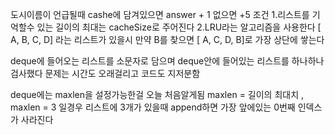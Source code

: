 도시이름이 언급될때 cashe에 담겨있으면 answer + 1 없으면 +5 
조건 
1.리스트를 기억할수 있는 길이의 최대는 cacheSize로 주어진다 
2.LRU라는 알고리즘을 사용한다 [ A, B, C, D] 라는 리스트가 있을시 만약 B를 찾으면 [ A, C, D, B]로 가장 상단에 쌓는다

deque에 들어오는 리스트를 소문자로 담으며 deque안에 들어있는 리스트를 하나하나 검사했다 문제는 시간도 오래걸리고 코드도 지저분함

deque에는 maxlen을 설정가능한걸 오늘 처음알게됨 
maxlen = 길이의 최대치 , maxlen = 3 일경우 리스트에 3개가 있을때 append하면 가장 앞에있는 0번째 인덱스가 사라진다